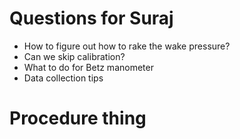 # Questions for Suraj
* How to figure out how to rake the wake pressure?
* Can we skip calibration?
* What to do for Betz manometer
* Data collection tips

# Procedure thing